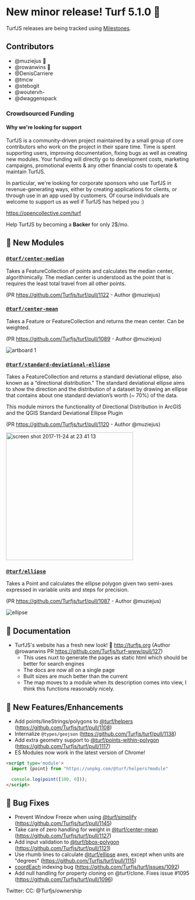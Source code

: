 # New minor release! Turf 5.1.0 🎉

TurfJS releases are being tracked using [Milestones](https://github.com/Turfjs/turf/milestone/13?closed=1).

## Contributors

- @muziejus 🥇
- @rowanwins 🥇
- @DenisCarriere
- @tmcw
- @stebogit
- @woutervh-
- @dwaggenspack

### Crowdsourced Funding

#### Why we're looking for support

TurfJS is a community-driven project maintained by a small group of core contributors who work on the project in their spare time. Time is spent supporting users, improving documentation, fixing bugs as well as creating new modules. Your funding will directly go to development costs, marketing campaigns, promotional events & any other financial costs to operate & maintain TurfJS.

In particular, we're looking for corporate sponsors who use TurfJS in revenue-generating ways, either by creating applications for clients, or through use in an app used by customers. Of course individuals are welcome to support us as well if TurfJS has helped you :)

https://opencollective.com/turf

Help TurfJS by becoming a **Backer** for only 2$/mo.

## 🚀 New Modules

### [`@turf/center-median`][center-median]

Takes a FeatureCollection of points and calculates the median center, algorithimically. The median center is understood as the point that is requires the least total travel from all other points.

(PR https://github.com/Turfjs/turf/pull/1122 - Author @muziejus)


### [`@turf/center-mean`][center-mean]

Takes a Feature or FeatureCollection and returns the mean center. Can be weighted.

(PR https://github.com/Turfjs/turf/pull/1089 - Author @muziejus)

![artboard 1](https://user-images.githubusercontent.com/827683/33585310-9596d15e-d931-11e7-901e-18f40a2b8cd7.png)


### [`@turf/standard-deviational-ellipse`][standard-deviational-ellipse]

Takes a FeatureCollection and returns a standard deviational ellipse, also known as a “directional distribution.” The standard deviational ellipse aims to show the direction and the distribution of a dataset by drawing an ellipse that contains about one standard deviation’s worth (~ 70%) of the data.

This module mirrors the functionality of Directional Distribution in ArcGIS and the QGIS Standard Deviational Ellipse Plugin

(PR https://github.com/Turfjs/turf/pull/1120 - Author @muziejus)

<img width="348" alt="screen shot 2017-11-24 at 23 41 13" src="https://user-images.githubusercontent.com/827683/33227583-c21d068c-d173-11e7-8a62-698930fe42c1.png">

### [`@turf/ellipse`][ellipse]

Takes a Point and calculates the ellipse polygon given two semi-axes expressed in variable units and steps for precision.

(PR https://github.com/Turfjs/turf/pull/1087 - Author @muziejus)

![ellipse](https://user-images.githubusercontent.com/12717225/32702074-d8ea0708-c795-11e7-9d0a-5d8fa3e03987.png)

## 📖 Documentation

- TurfJS's website has a fresh new look! 🚀 http://turfjs.org (Author @rowanwins PR https://github.com/Turfjs/turf-www/pull/127)
  - This uses nuxt to generate the pages as static html which should be better for search engines
  - The docs are now all on a single page
  - Built sizes are much better than the current
  - The map moves to a module when its description comes into view, I think this functions reasonably nicely.

## 🏅 New Features/Enhancements

- Add points/lineStrings/polygons to [@turf/helpers][helpers] (https://github.com/Turfjs/turf/pull/1108)
- Internalize `@types/geojson` (https://github.com/Turfjs/turf/pull/1138)
- Add extra geometry support to [@turf/points-within-polygon][points-within-polygon] (https://github.com/Turfjs/turf/pull/1117)
- ES Modules now work in the latest version of Chrome!

```html
<script type='module'>
  import {point} from "https://unpkg.com/@turf/helpers?module"

  console.log(point([100, 0]));
</script>
```

## 🐛 Bug Fixes

- Prevent Window Freeze when using [@turf/simplify][simplify] (https://github.com/Turfjs/turf/pull/1145)
- Take care of zero handling for weight in [@turf/center-mean][center-mean] (https://github.com/Turfjs/turf/pull/1127)
- Add input validation to [@turf/bbox-polygon][bbox-polygon] (https://github.com/Turfjs/turf/pull/1121)
- Use rhumb lines to calculate [@turf/ellipse][ellipse] axes, except when units are "degrees" (https://github.com/Turfjs/turf/pull/1115)
- [coordEach][meta] indexing bug (https://github.com/Turfjs/turf/issues/1092)
- Add null handling for property cloning on @turf/clone. Fixes issue #1095 (https://github.com/Turfjs/turf/pull/1096)

Twitter: <Tweet>
CC: @Turfjs/ownership

[along]: https://github.com/Turfjs/turf/tree/master/packages/turf-along
[area]: https://github.com/Turfjs/turf/tree/master/packages/turf-area
[bbox]: https://github.com/Turfjs/turf/tree/master/packages/turf-bbox
[bbox-clip]: https://github.com/Turfjs/turf/tree/master/packages/turf-bbox-clip
[bbox-polygon]: https://github.com/Turfjs/turf/tree/master/packages/turf-bbox-polygon
[bearing]: https://github.com/Turfjs/turf/tree/master/packages/turf-bearing
[bezier-spline]: https://github.com/Turfjs/turf/tree/master/packages/turf-bezier-spline
[boolean-clockwise]: https://github.com/Turfjs/turf/tree/master/packages/turf-boolean-clockwise
[boolean-contains]: https://github.com/Turfjs/turf/tree/master/packages/turf-boolean-contains
[boolean-crosses]: https://github.com/Turfjs/turf/tree/master/packages/turf-boolean-crosses
[boolean-disjoint]: https://github.com/Turfjs/turf/tree/master/packages/turf-boolean-disjoint
[boolean-equal]: https://github.com/Turfjs/turf/tree/master/packages/turf-boolean-equal
[boolean-overlap]: https://github.com/Turfjs/turf/tree/master/packages/turf-boolean-overlap
[boolean-parallel]: https://github.com/Turfjs/turf/tree/master/packages/turf-boolean-parallel
[boolean-point-in-polygon]: https://github.com/Turfjs/turf/tree/master/packages/turf-boolean-point-in-polygon
[boolean-point-on-line]: https://github.com/Turfjs/turf/tree/master/packages/turf-boolean-point-on-line
[boolean-within]: https://github.com/Turfjs/turf/tree/master/packages/turf-boolean-within
[buffer]: https://github.com/Turfjs/turf/tree/master/packages/turf-buffer
[center]: https://github.com/Turfjs/turf/tree/master/packages/turf-center
[center-mean]: https://github.com/Turfjs/turf/tree/master/packages/turf-center-mean
[center-median]: https://github.com/Turfjs/turf/tree/master/packages/turf-center-median
[center-of-mass]: https://github.com/Turfjs/turf/tree/master/packages/turf-center-of-mass
[centroid]: https://github.com/Turfjs/turf/tree/master/packages/turf-centroid
[circle]: https://github.com/Turfjs/turf/tree/master/packages/turf-circle
[clean-coords]: https://github.com/Turfjs/turf/tree/master/packages/turf-clean-coords
[clone]: https://github.com/Turfjs/turf/tree/master/packages/turf-clone
[clusters]: https://github.com/Turfjs/turf/tree/master/packages/turf-clusters
[clusters-dbscan]: https://github.com/Turfjs/turf/tree/master/packages/turf-clusters-dbscan
[clusters-kmeans]: https://github.com/Turfjs/turf/tree/master/packages/turf-clusters-kmeans
[collect]: https://github.com/Turfjs/turf/tree/master/packages/turf-collect
[combine]: https://github.com/Turfjs/turf/tree/master/packages/turf-combine
[concave]: https://github.com/Turfjs/turf/tree/master/packages/turf-concave
[convex]: https://github.com/Turfjs/turf/tree/master/packages/turf-convex
[destination]: https://github.com/Turfjs/turf/tree/master/packages/turf-destination
[difference]: https://github.com/Turfjs/turf/tree/master/packages/turf-difference
[dissolve]: https://github.com/Turfjs/turf/tree/master/packages/turf-dissolve
[distance]: https://github.com/Turfjs/turf/tree/master/packages/turf-distance
[ellipse]: https://github.com/Turfjs/turf/tree/master/packages/turf-ellipse
[envelope]: https://github.com/Turfjs/turf/tree/master/packages/turf-envelope
[explode]: https://github.com/Turfjs/turf/tree/master/packages/turf-explode
[flatten]: https://github.com/Turfjs/turf/tree/master/packages/turf-flatten
[flip]: https://github.com/Turfjs/turf/tree/master/packages/turf-flip
[great-circle]: https://github.com/Turfjs/turf/tree/master/packages/turf-great-circle
[helpers]: https://github.com/Turfjs/turf/tree/master/packages/turf-helpers
[hex-grid]: https://github.com/Turfjs/turf/tree/master/packages/turf-hex-grid
[interpolate]: https://github.com/Turfjs/turf/tree/master/packages/turf-interpolate
[intersect]: https://github.com/Turfjs/turf/tree/master/packages/turf-intersect
[invariant]: https://github.com/Turfjs/turf/tree/master/packages/turf-invariant
[isobands]: https://github.com/Turfjs/turf/tree/master/packages/turf-isobands
[isolines]: https://github.com/Turfjs/turf/tree/master/packages/turf-isolines
[kinks]: https://github.com/Turfjs/turf/tree/master/packages/turf-kinks
[length]: https://github.com/Turfjs/turf/tree/master/packages/turf-length
[line-arc]: https://github.com/Turfjs/turf/tree/master/packages/turf-line-arc
[line-chunk]: https://github.com/Turfjs/turf/tree/master/packages/turf-line-chunk
[line-intersect]: https://github.com/Turfjs/turf/tree/master/packages/turf-line-intersect
[line-offset]: https://github.com/Turfjs/turf/tree/master/packages/turf-line-offset
[line-overlap]: https://github.com/Turfjs/turf/tree/master/packages/turf-line-overlap
[line-segment]: https://github.com/Turfjs/turf/tree/master/packages/turf-line-segment
[line-slice]: https://github.com/Turfjs/turf/tree/master/packages/turf-line-slice
[line-slice-along]: https://github.com/Turfjs/turf/tree/master/packages/turf-line-slice-along
[line-split]: https://github.com/Turfjs/turf/tree/master/packages/turf-line-split
[line-to-polygon]: https://github.com/Turfjs/turf/tree/master/packages/turf-line-to-polygon
[mask]: https://github.com/Turfjs/turf/tree/master/packages/turf-mask
[meta]: https://github.com/Turfjs/turf/tree/master/packages/turf-meta
[midpoint]: https://github.com/Turfjs/turf/tree/master/packages/turf-midpoint
[nearest-point]: https://github.com/Turfjs/turf/tree/master/packages/turf-nearest-point
[nearest-point-on-line]: https://github.com/Turfjs/turf/tree/master/packages/turf-nearest-point-on-line
[nearest-point-to-line]: https://github.com/Turfjs/turf/tree/master/packages/turf-nearest-point-to-line
[planepoint]: https://github.com/Turfjs/turf/tree/master/packages/turf-planepoint
[point-grid]: https://github.com/Turfjs/turf/tree/master/packages/turf-point-grid
[point-on-feature]: https://github.com/Turfjs/turf/tree/master/packages/turf-point-on-feature
[point-to-line-distance]: https://github.com/Turfjs/turf/tree/master/packages/turf-point-to-line-distance
[points-within-polygon]: https://github.com/Turfjs/turf/tree/master/packages/turf-points-within-polygon
[polygon-tangents]: https://github.com/Turfjs/turf/tree/master/packages/turf-polygon-tangents
[polygon-to-line]: https://github.com/Turfjs/turf/tree/master/packages/turf-polygon-to-line
[polygonize]: https://github.com/Turfjs/turf/tree/master/packages/turf-polygonize
[projection]: https://github.com/Turfjs/turf/tree/master/packages/turf-projection
[random]: https://github.com/Turfjs/turf/tree/master/packages/turf-random
[rewind]: https://github.com/Turfjs/turf/tree/master/packages/turf-rewind
[rhumb-bearing]: https://github.com/Turfjs/turf/tree/master/packages/turf-rhumb-bearing
[rhumb-destination]: https://github.com/Turfjs/turf/tree/master/packages/turf-rhumb-destination
[rhumb-distance]: https://github.com/Turfjs/turf/tree/master/packages/turf-rhumb-distance
[sample]: https://github.com/Turfjs/turf/tree/master/packages/turf-sample
[sector]: https://github.com/Turfjs/turf/tree/master/packages/turf-sector
[shortest-path]: https://github.com/Turfjs/turf/tree/master/packages/turf-shortest-path
[simplify]: https://github.com/Turfjs/turf/tree/master/packages/turf-simplify
[square]: https://github.com/Turfjs/turf/tree/master/packages/turf-square
[square-grid]: https://github.com/Turfjs/turf/tree/master/packages/turf-square-grid
[standard-deviational-ellipse]: https://github.com/Turfjs/turf/tree/master/packages/turf-standard-deviational-ellipse
[tag]: https://github.com/Turfjs/turf/tree/master/packages/turf-tag
[tesselate]: https://github.com/Turfjs/turf/tree/master/packages/turf-tesselate
[tin]: https://github.com/Turfjs/turf/tree/master/packages/turf-tin
[transform-rotate]: https://github.com/Turfjs/turf/tree/master/packages/turf-transform-rotate
[transform-scale]: https://github.com/Turfjs/turf/tree/master/packages/turf-transform-scale
[transform-translate]: https://github.com/Turfjs/turf/tree/master/packages/turf-transform-translate
[triangle-grid]: https://github.com/Turfjs/turf/tree/master/packages/turf-triangle-grid
[truncate]: https://github.com/Turfjs/turf/tree/master/packages/turf-truncate
[union]: https://github.com/Turfjs/turf/tree/master/packages/turf-union
[unkink-polygon]: https://github.com/Turfjs/turf/tree/master/packages/turf-unkink-polygon
[voronoi]: https://github.com/Turfjs/turf/tree/master/packages/turf-voronoi
